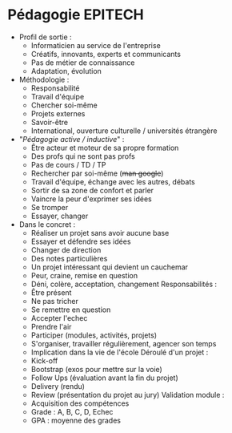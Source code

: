 # Pédagogie EPITECH
- Profil de sortie :
    - Informaticien au service de l'entreprise
    - Créatifs, innovants, experts et communicants
    - Pas de métier de connaissance
    - Adaptation, évolution
- Méthodologie :
    - Responsabilité
    - Travail d'équipe
    - Chercher soi-même
    - Projets externes
    - Savoir-être
    - International, ouverture culturelle / universités étrangère
- "*Pédagogie active / inductive*" :
    - Être acteur et moteur de sa propre formation
    - Des profs qui ne sont pas profs
    - Pas de cours / TD / TP
    - Rechercher par soi-même (~~man google~~)
    - Travail d'équipe, échange avec les autres, débats
    - Sortir de sa zone de confort et parler
    - Vaincre la peur d'exprimer ses idées
    - Se tromper
    - Essayer, changer
- Dans le concret :
    - Réaliser un projet sans avoir aucune base
    - Essayer et défendre ses idées
    - Changer de direction
    - Des notes particulières
    - Un projet intéressant qui devient un cauchemar
    - Peur, craine, remise en question
    - Déni, colère, acceptation, changement
Responsabilités :
    - Être présent
    - Ne pas tricher
    - Se remettre en question
    - Accepter l'echec
    - Prendre l'air
    - Participer (modules, activités, projets)
    - S'organiser, travailler régulièrement, agencer son temps
    - Implication dans la vie de l'école
Déroulé d'un projet :
    - Kick-off
    - Bootstrap (exos pour mettre sur la voie)
    - Follow Ups (évaluation avant la fin du projet)
    - Delivery (rendu)
    - Review (présentation du projet au jury)
Validation module :
    - Acquisition des compétences
    - Grade : A, B, C, D, Echec
    - GPA : moyenne des grades
